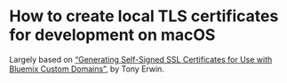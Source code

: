 # How to create local TLS certificates for development on macOS

Largely based on [“Generating Self-Signed SSL Certificates for Use with Bluemix Custom Domains”](https://www.tonyerwin.com/2014/09/generating-self-signed-ssl-certificates.html), by Tony Erwin.
